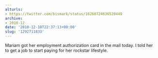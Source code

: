 ```yaml
---
alturls:
- https://twitter.com/bismark/status/16260724636520449
archive:
- 2010-12
date: '2010-12-18T22:37:13+00:00'
slug: '1292711833'
---
```


Mariam got her employment authorization card in the mail today. I told her to get a job to start paying for her rockstar lifestyle.

